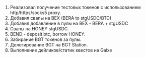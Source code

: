   1. Реализовал получение тестовых токенов с использованием http/https/socks5 proxy.
  2. Добавил свапы на BEX (BERA to stgUSDC/BTC)
  3. Добавил добавление в пулы на BEX - BERA + stgUSDC
  4. Свапы на HONEY stgUSDC.
  5. BEND - deposit btc, borrow HONEY.
  6. Забирание BGT токенов за пулы.
  7. Делегирование BGT на BGT Station.
  8. Выполнение дейликов/статик квестов на Galxe
